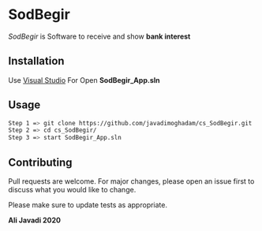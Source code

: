 # SodBegir

*SodBegir* is Software to receive and show **bank interest** 

## Installation

Use [Visual Studio](https://visualstudio.com) For Open **SodBegir_App.sln**

## Usage

```bash
Step 1 => git clone https://github.com/javadimoghadam/cs_SodBegir.git
Step 2 => cd cs_SodBegir/
Step 3 => start SodBegir_App.sln
```

## Contributing
Pull requests are welcome. For major changes, please open an issue first to discuss what you would like to change.

Please make sure to update tests as appropriate.

**Ali Javadi 2020**
